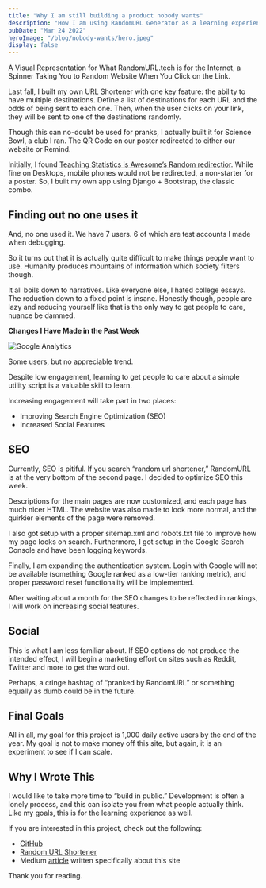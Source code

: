```yaml
---
title: "Why I am still building a product nobody wants"
description: "How I am using RandomURL Generator as a learning experience"
pubDate: "Mar 24 2022"
heroImage: "/blog/nobody-wants/hero.jpeg"
display: false
---
```


A Visual Representation for What RandomURL.tech is for the Internet, a Spinner Taking You to Random Website When You Click on the Link.

Last fall, I built my own URL Shortener with one key feature: the ability to have multiple destinations. Define a list of destinations for each URL and the odds of being sent to each one. Then, when the user clicks on your link, they will be sent to one of the destinations randomly.

Though this can no-doubt be used for pranks, I actually built it for Science Bowl, a club I ran. The QR Code on our poster redirected to either our website or Remind.

Initially, I found [Teaching Statistics is Awesome’s Random redirectior](https://teaching.statistics-is-awesome.org/tools/random-redirector/). While fine on Desktops, mobile phones would not be redirected, a non-starter for a poster. So, I built my own app using Django + Bootstrap, the classic combo.

## Finding out no one uses it

And, no one used it. We have 7 users. 6 of which are test accounts I made when debugging.

So it turns out that it is actually quite difficult to make things people want to use. Humanity produces mountains of information which society filters though.

It all boils down to narratives. Like everyone else, I hated college essays. The reduction down to a fixed point is insane. Honestly though, people are lazy and reducing yourself like that is the only way to get people to care, nuance be dammed.

**Changes I Have Made in the Past Week**

![Google Analytics](/blog/nobody-wants/events.png)

Some users, but no appreciable trend.

Despite low engagement, learning to get people to care about a simple utility script is a valuable skill to learn.

Increasing engagement will take part in two places:

-   Improving Search Engine Optimization (SEO)
-   Increased Social Features

## SEO

Currently, SEO is pitiful. If you search “random url shortener,” RandomURL is at the very bottom of the second page. I decided to optimize SEO this week.

Descriptions for the main pages are now customized, and each page has much nicer HTML. The website was also made to look more normal, and the quirkier elements of the page were removed.

I also got setup with a proper sitemap.xml and robots.txt file to improve how my page looks on search. Furthermore, I got setup in the Google Search Console and have been logging keywords.

Finally, I am expanding the authentication system. Login with Google will not be available (something Google ranked as a low-tier ranking metric), and proper password reset functionality will be implemented.

After waiting about a month for the SEO changes to be reflected in rankings, I will work on increasing social features.

## Social

This is what I am less familiar about. If SEO options do not produce the intended effect, I will begin a marketing effort on sites such as Reddit, Twitter and more to get the word out.

Perhaps, a cringe hashtag of “pranked by RandomURL” or something equally as dumb could be in the future.

## Final Goals

All in all, my goal for this project is 1,000 daily active users by the end of the year. My goal is not to make money off this site, but again, it is an experiment to see if I can scale.

## Why I Wrote This

I would like to take more time to “build in public.” Development is often a lonely process, and this can isolate you from what people actually think. Like my goals, this is for the learning experience as well.

If you are interested in this project, check out the following:

-   [GitHub](https://github.com/wkaisertexas/RandomURL)
-   [Random URL Shortener](https://randomurl.tech/)
-   Medium [article](https://medium.com/@samedaycyborg/random-url-generator-a-url-shortener-with-quirks-43a7cc1a2906) written specifically about this site

Thank you for reading.
